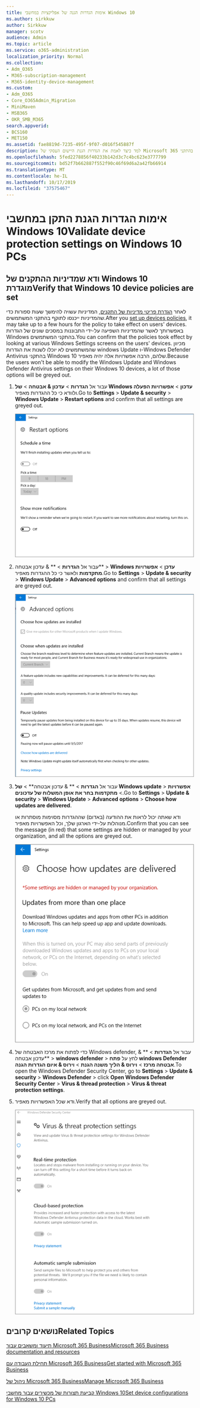 ```yaml
---
title: אימות הגדרות הגנה של אפליקציות במחשבי Windows 10
ms.author: sirkkuw
author: Sirkkuw
manager: scotv
audience: Admin
ms.topic: article
ms.service: o365-administration
localization_priority: Normal
ms.collection:
- Adm_O365
- M365-subscription-management
- M365-identity-device-management
ms.custom:
- Adm_O365
- Core_O365Admin_Migration
- MiniMaven
- MSB365
- OKR_SMB_M365
search.appverid:
- BCS160
- MET150
ms.assetid: fae8819d-7235-495f-9f07-d016f545887f
description: למד כיצד לאמת את הגדרות הגנת היישום העסקי של Microsoft 365 בהתקני Windows 10.
ms.openlocfilehash: 5fed2278856f40233b142d3c7c4bc623e3777799
ms.sourcegitcommit: bd52f7b662887f552f90c46f69d6a2a42fb66914
ms.translationtype: MT
ms.contentlocale: he-IL
ms.lasthandoff: 10/17/2019
ms.locfileid: "37575467"
---
```

# <a name="validate-device-protection-settings-on-windows-10-pcs"></a><span data-ttu-id="6ab4d-103">אימות הגדרות הגנת התקן במחשבי Windows 10</span><span class="sxs-lookup"><span data-stu-id="6ab4d-103">Validate device protection settings on Windows 10 PCs</span></span>

## <a name="verify-that-windows-10-device-policies-are-set"></a><span data-ttu-id="6ab4d-104">ודא שמדיניות ההתקנים של Windows 10 מוגדרת</span><span class="sxs-lookup"><span data-stu-id="6ab4d-104">Verify that Windows 10 device policies are set</span></span>

<span data-ttu-id="6ab4d-105">לאחר [הגדרת פריטי מדיניות של התקנים](protection-settings-for-windows-10-pcs.md), המדיניות עשויה להימשך שעות ספורות כדי שהמדיניות ייכנסו לתוקף בהתקני המשתמשים.</span><span class="sxs-lookup"><span data-stu-id="6ab4d-105">After you [set up devices policies](protection-settings-for-windows-10-pcs.md), it may take up to a few hours for the policy to take effect on users' devices.</span></span> <span data-ttu-id="6ab4d-106">באפשרותך לאשר שהמדיניות השפיעה על-ידי התבוננות במסכים שונים של הגדרות Windows בהתקני המשתמשים.</span><span class="sxs-lookup"><span data-stu-id="6ab4d-106">You can confirm that the policies took effect by looking at various Windows Settings screens on the users' devices.</span></span> <span data-ttu-id="6ab4d-107">מכיוון שהמשתמשים לא יוכלו לשנות את הגדרות windows Update ו-Windows Defender Antivirus בהתקני Windows 10 שלהם, הרבה אפשרויות אלה יהיה מאפיר.</span><span class="sxs-lookup"><span data-stu-id="6ab4d-107">Because the users won't be able to modify the Windows Update and Windows Defender Antivirus settings on their Windows 10 devices, a lot of those options will be greyed out.</span></span>
  
1. <span data-ttu-id="6ab4d-108">עבור אל **הגדרות** \> **עדכון &amp; אבטחה** \> **של Windows עדכון** \> **אפשרויות הפעלה** ולוודא כי כל ההגדרות מאפיר.</span><span class="sxs-lookup"><span data-stu-id="6ab4d-108">Go to **Settings** \> **Update &amp; security** \> **Windows Update** \> **Restart options** and confirm that all settings are greyed out.</span></span> 
    
    ![כל האפשרויות הפעלה מחדש מאפיר.](media/31308da9-18b0-47c5-bbf6-d5fa6747c376.png)
  
2. <span data-ttu-id="6ab4d-110">עבור אל **הגדרות** \> \*\* &amp; עדכון אבטחה\*\* \> **Windows עדכן** \> **אפשרויות מתקדמות** ולאשר כי כל ההגדרות מאפיר.</span><span class="sxs-lookup"><span data-stu-id="6ab4d-110">Go to **Settings** \> **Update &amp; security** \> **Windows Update** \> **Advanced options** and confirm that all settings are greyed out.</span></span> 
    
    ![אפשרויות העדכונים המתקדמים של Windows כולן החוצה.](media/049cf281-d503-4be9-898b-c0a3286c7fc2.png)
  
3. <span data-ttu-id="6ab4d-112">עבור אל **הגדרות** \> \*\* &amp; עדכון אבטחה\*\* \> **של Windows update** \> **אפשרויות** \> **מתקדמות בחר את אופן המשלוח של עדכונים**.</span><span class="sxs-lookup"><span data-stu-id="6ab4d-112">Go to **Settings** \> **Update &amp; security** \> **Windows Update** \> **Advanced options** \> **Choose how updates are delivered**.</span></span>
    
    <span data-ttu-id="6ab4d-113">ודא שאתה יכול לראות את ההודעה (באדום) שההגדרות מסוימות מוסתרות או מנוהלות על-ידי הארגון שלך, וכל האפשרויות מאפיר.</span><span class="sxs-lookup"><span data-stu-id="6ab4d-113">Confirm that you can see the message (in red) that some settings are hidden or managed by your organization, and all the options are greyed out.</span></span>
    
    ![בחר כיצד עדכונים מועברים לדף מציין שההגדרות מוסתרות או מנוהלות על-ידי הארגון שלך.](media/6b3e37c5-da41-4afd-9983-b4f406216b59.png)
  
4. <span data-ttu-id="6ab4d-115">כדי לפתוח את מרכז האבטחה של Windows defender, עבור אל **הגדרות** \> \*\* &amp; עדכון אבטחה\*\* \> **windows defender** \> לחץ על **פתח windows Defender אבטחה מרכז** \> **וירוס &amp; הליך משנה הגנת** \> **וירוס &amp; איום הגדרות הגנה**.</span><span class="sxs-lookup"><span data-stu-id="6ab4d-115">To open the Windows Defender Security Center, go to **Settings** \> **Update &amp; security** \> **Windows Defender** \> click **Open Windows Defender Security Center** \> **Virus &amp; thread protection** \> **Virus &amp; threat protection settings**.</span></span> 
    
5. <span data-ttu-id="6ab4d-116">ודא שכל האפשרויות מאפיר.</span><span class="sxs-lookup"><span data-stu-id="6ab4d-116">Verify that all options are greyed out.</span></span> 
    
    ![הגדרות הגנת הוירוס והאיום מאפיר.](media/9ca68d40-a5d9-49d7-92a4-c581688b5926.png)
  
## <a name="related-topics"></a><span data-ttu-id="6ab4d-118">נושאים קרובים</span><span class="sxs-lookup"><span data-stu-id="6ab4d-118">Related Topics</span></span>

[<span data-ttu-id="6ab4d-119">תיעוד ומשאבים עבור Microsoft 365 Business</span><span class="sxs-lookup"><span data-stu-id="6ab4d-119">Microsoft 365 Business documentation and resources</span></span>](https://go.microsoft.com/fwlink/p/?linkid=853701)
  
[<span data-ttu-id="6ab4d-120">תחילת העבודה עם Microsoft 365 Business</span><span class="sxs-lookup"><span data-stu-id="6ab4d-120">Get started with Microsoft 365 Business</span></span>](microsoft-365-business-overview.md)
  
[<span data-ttu-id="6ab4d-121">ניהול של Microsoft 365 Business</span><span class="sxs-lookup"><span data-stu-id="6ab4d-121">Manage Microsoft 365 Business</span></span>](manage.md)
  
[<span data-ttu-id="6ab4d-122">קביעת תצורות של מכשירים עבור מחשבי Windows 10</span><span class="sxs-lookup"><span data-stu-id="6ab4d-122">Set device configurations for Windows 10 PCs</span></span>](protection-settings-for-windows-10-pcs.md)
  

